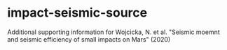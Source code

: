 # impact-seismic-source

Additional supporting information for Wojcicka, N. et al. "Seismic moemnt and seismic efficiency of small impacts on Mars" (2020) 
